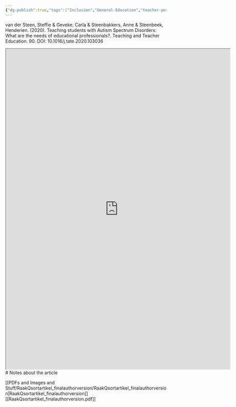 ```yaml
---
{"dg-publish":true,"tags":["Inclusion","General-Education","teacher-perspective","Autism","Source"],"permalink":"/Sources with Notes/Articles/Teaching students with Autism Spectrum Disorders- What are the needs of educational professionals/","dgPassFrontmatter":true}
---
```


van der Steen, Steffie & Geveke, Carla & Steenbakkers, Anne & Steenbeek, Henderien. (2020). Teaching students with Autism Spectrum Disorders: What are the needs of educational professionals?. Teaching and Teacher Education. 90. DOI: 10.1016/j.tate.2020.103036

<iframe src="https://drive.google.com/file/d/1FhQbTwNUl9ov-LhUmAiSdDEgq0R5nLUK/preview" width="700" height="1000" ></iframe>
# Notes about the article


[[PDFs and Images and Stuff/RaakQsortartikel_finalauthorversion/RaakQsortartikel_finalauthorversion\|RaakQsortartikel_finalauthorversion]]
[[RaakQsortartikel_finalauthorversion.pdf]]